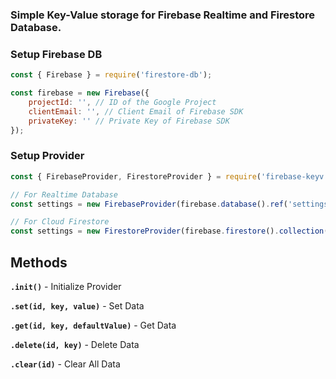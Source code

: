 ### Simple Key-Value storage for Firebase Realtime and Firestore Database.

### Setup Firebase DB
```js
const { Firebase } = require('firestore-db');

const firebase = new Firebase({
	projectId: '', // ID of the Google Project
	clientEmail: '', // Client Email of Firebase SDK
	privateKey: '' // Private Key of Firebase SDK
});
```
### Setup Provider
```js
const { FirebaseProvider, FirestoreProvider } = require('firebase-keyv');

// For Realtime Database
const settings = new FirebaseProvider(firebase.database().ref('settings'));

// For Cloud Firestore
const settings = new FirestoreProvider(firebase.firestore().collection('settings'));
```

## Methods

**`.init()`** - Initialize Provider<br>

**`.set(id, key, value)`** - Set Data<br>

**`.get(id, key, defaultValue)`** - Get Data<br>

**`.delete(id, key)`** - Delete Data<br>

**`.clear(id)`** - Clear All Data<br>
